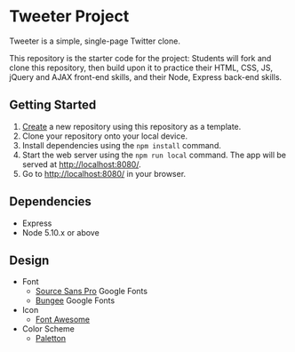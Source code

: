 # Tweeter Project

Tweeter is a simple, single-page Twitter clone.

This repository is the starter code for the project: Students will fork and clone this repository, then build upon it to practice their HTML, CSS, JS, jQuery and AJAX front-end skills, and their Node, Express back-end skills.

## Getting Started

1. [Create](https://docs.github.com/en/repositories/creating-and-managing-repositories/creating-a-repository-from-a-template) a new repository using this repository as a template.
2. Clone your repository onto your local device.
3. Install dependencies using the `npm install` command.
4. Start the web server using the `npm run local` command. The app will be served at <http://localhost:8080/>.
5. Go to <http://localhost:8080/> in your browser.

## Dependencies

- Express
- Node 5.10.x or above

## Design

- Font
  - [Source Sans Pro](https://fonts.google.com/specimen/Source+Sans+Pro?query=Source+Sans+Pro) Google Fonts
  - [Bungee](https://fonts.google.com/specimen/Bungee?query=Bungee) Google Fonts
- Icon
  - [Font Awesome](https://fontawesome.com/)
- Color Scheme
  - [Paletton](https://paletton.com/#uid=73P0u0klNtRc9Kdhxz+q+rJt2lt)
